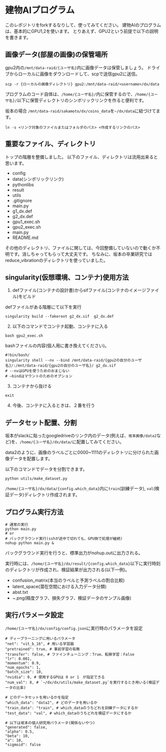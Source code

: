 # 建物AIプログラム

このレポジトリをforkするなりして、使ってみてください。
建物AIのプログラムは、基本的にGPU1,2を使います。
とりあえず、GPU2という前提で以下の説明を書きます。

## 画像データ(部屋の画像)の保管場所

gpu2内の`/mnt/data-raid/{ユーザ名}`内に画像データは保管しましょう。
ドライブからローカルに画像をダウンロードして、scpで送信gpu2に送信。

```
scp -r {ローカルの画像ディレクトリ} gpu2:/mnt/data-raid/<username>/dx/data
```

プログラムのコード自体は、`/home/{ユーザ名}/`内に保管するので、`/home/{ユーザ名}/`以下に保管ディレクトリのシンボリックリンクを作ると便利です。

坂本の場合
`/mnt/data-raid/sakamoto/dx/coins_data`を`~/dx/data`に紐づけてます。

```
ln -s <リンク対象のファイルまたはフォルダのパス> <作成するリンクのパス>
```

## 重要なファイル、ディレクトリ

トップの階層を整備しました。
以下のファイル、ディレクトリは流用出来ると思います。

+ config
+ data(シンボリックリンク)
+ pythonlibs
+ result
+ utils
+ .gitignore
+ main.py
+ g1_dx.def
+ g2_dx.def
+ gpu1_exec.sh
+ gpu2_exec.sh
+ main.py
+ README.md

その他のディレクトリ、ファイルに関しては、今回整備していないので動くか不明です。消しちゃってもらって大丈夫です。
ちなみに、坂本の卒業研究ではreduce_vibrationのディレクトリを使っていました。

## singularity(仮想環境、コンテナ)使用方法

1. defファイル(コンテナの設計書)からsifファイル(コンテナのイメージファイル)をビルド

defファイルがある階層にて以下を実行

```
singularity build --fakeroot g2_dx.sif  g2_dx.def
```

2. 以下のコマンドでコンテナ起動、コンテナに入る

```
bash gpu2_exec.sh
```

bashファイルの内容(個人用に書き換えてください)。

```
#!bin/bash/
singularity shell --nv --bind /mnt/data-raid/{gpu2の自分のユーザ名}/:/mnt/data-raid/{gpu2の自分のユーザ名}/ g2_dx.sif
# --nvはGPUを使うためのおまじない
# —bindはマウントのためのオプション
```

 3. コンテナから抜ける

```
exit
```

4. 今後、コンテナに入るときは、２番を行う

## データセット配置、分割

坂本がslackに貼ったgoogledriveのリンク内のデータ(例えば、`坂本画像/data2`など)を、`/home/{ユーザ名}/dx/data/`に配置してみてください。

data2のように、画像のラベルごとに0000~1111のディレクトリに分けられた画像データを配置します。

以下のコマンドでデータを分割できます。

```
python utils/make_dataset.py
```

`/home/{ユーザ名}/dx/data/{config.which_data}`内に`train`(訓練データ), `val`(検証データ)ディレクトリ作成されます。

## プログラム実行方法

```
# 通常の実行
python main.py
# or
# バックグラウンド実行(sshが途中で切れても、GPU側で処理が継続)
nohup python main.py &
```

バックグラウンド実行を行うと、標準出力がnohup.outに出力される。

実行時には、`/home/{ユーザ名}/dx/result/{config.which_data}`以下に実行時刻のディレクトリが作成され、検証結果が出力される(以下一例)。

+ confusion_matrix(本当のラベルと予測ラベルの割合比較)
+ latent_space(潜在空間における入力データ分類)
+ abst.txt
+ ~.png(精度グラフ、損失グラフ、検証データのサンプル画像)

## 実行パラメータ設定

`/home/{ユーザ名}/dx/config/config.json`に実行時のパラメータを設定

```
# ディープラーニングに用いるパラメータ
"net": "vit_b_16", # 用いる学習器
"pretrained": true, # 事前学習の有無
"transfer": false, # ファインチューニング：True、転移学習：False
"lr": 0.001,
"momentum": 0.9,
"num_epochs": 1,
"batch_size": 10,
"nvidia": 0, # 使用するGPUは 0 or 1　が指定できる
"num_val": 8, # `~/dx/dx/utils/make_dataset.py`を実行するとき用いる(検証データの比率)

# どのデータセットを用いるかを指定
"which_data": "data2", # どのデータを用いるか
"train_data": "train", # which_dataのうちどれを訓練データにするか
"test_data": "val", # which_dataのうちどれを検証データにするか

# 以下は坂本の個人研究用パラメータ(関係ないやつ)
"generated": false,
"alpha": 0.5,
"beta": 10,
"a": 10,
"sigmoid": false
```
